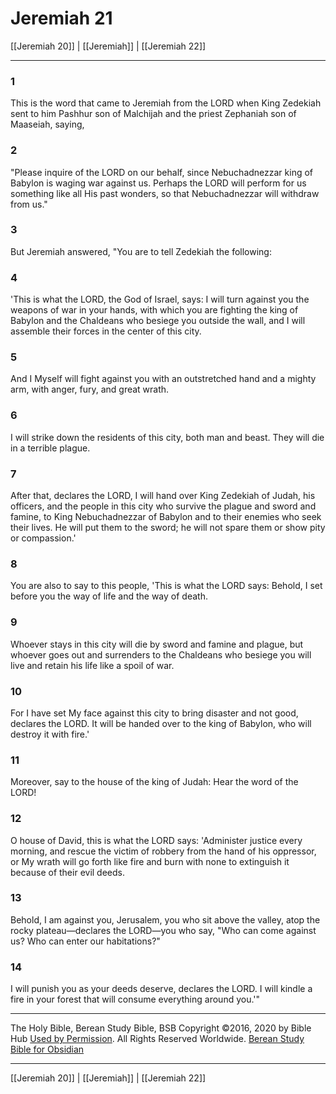 # Jeremiah 21

[[Jeremiah 20]] | [[Jeremiah]] | [[Jeremiah 22]]

---

### 1
This is the word that came to Jeremiah from the LORD when King Zedekiah sent to him Pashhur son of Malchijah and the priest Zephaniah son of Maaseiah, saying,

### 2
"Please inquire of the LORD on our behalf, since Nebuchadnezzar king of Babylon is waging war against us. Perhaps the LORD will perform for us something like all His past wonders, so that Nebuchadnezzar will withdraw from us."

### 3
But Jeremiah answered, "You are to tell Zedekiah the following:

### 4
'This is what the LORD, the God of Israel, says: I will turn against you the weapons of war in your hands, with which you are fighting the king of Babylon and the Chaldeans who besiege you outside the wall, and I will assemble their forces in the center of this city.

### 5
And I Myself will fight against you with an outstretched hand and a mighty arm, with anger, fury, and great wrath.

### 6
I will strike down the residents of this city, both man and beast. They will die in a terrible plague.

### 7
After that, declares the LORD, I will hand over King Zedekiah of Judah, his officers, and the people in this city who survive the plague and sword and famine, to King Nebuchadnezzar of Babylon and to their enemies who seek their lives. He will put them to the sword; he will not spare them or show pity or compassion.'

### 8
You are also to say to this people, 'This is what the LORD says: Behold, I set before you the way of life and the way of death.

### 9
Whoever stays in this city will die by sword and famine and plague, but whoever goes out and surrenders to the Chaldeans who besiege you will live and retain his life like a spoil of war.

### 10
For I have set My face against this city to bring disaster and not good, declares the LORD. It will be handed over to the king of Babylon, who will destroy it with fire.'

### 11
Moreover, say to the house of the king of Judah: Hear the word of the LORD!

### 12
O house of David, this is what the LORD says: 'Administer justice every morning, and rescue the victim of robbery from the hand of his oppressor, or My wrath will go forth like fire and burn with none to extinguish it because of their evil deeds.

### 13
Behold, I am against you, Jerusalem, you who sit above the valley, atop the rocky plateau—declares the LORD—you who say, "Who can come against us? Who can enter our habitations?"

### 14
I will punish you as your deeds deserve, declares the LORD. I will kindle a fire in your forest that will consume everything around you.'"

---

The Holy Bible, Berean Study Bible, BSB
Copyright ©2016, 2020 by Bible Hub
[Used by Permission](https://berean.bible/terms.htm). All Rights Reserved Worldwide.
[Berean Study Bible for Obsidian](https://github.com/gapmiss/berean-study-bible-for-obsidian)

---

[[Jeremiah 20]] | [[Jeremiah]] | [[Jeremiah 22]]

